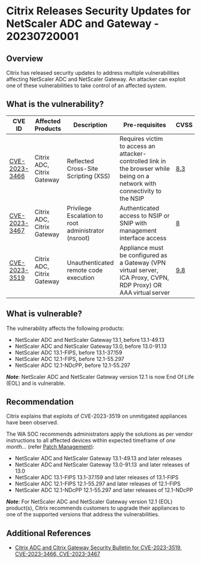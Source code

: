 # Citrix Releases Security Updates for NetScaler ADC and Gateway - 20230720001

## Overview

Citrix has released security updates to address multiple vulnerabilities affecting NetScaler ADC and NetScaler Gateway. An attacker can exploit one of these vulnerabilities to take control of an affected system.

## What is the vulnerability?

| CVE ID                                                          | Affected Products          | Description                                         | Pre-requisites                                                                                                              | CVSS                                                                                          |
| --------------------------------------------------------------- | -------------------------- | --------------------------------------------------- | --------------------------------------------------------------------------------------------------------------------------- | --------------------------------------------------------------------------------------------- |
| [CVE-2023-3466](https://nvd.nist.gov/vuln/detail/CVE-2023-3466) | Citrix ADC, Citrix Gateway | Reflected Cross-Site Scripting (XSS)                | Requires victim to access an attacker-controlled link in the browser while being on a network with connectivity to the NSIP | [8.3](https://www.first.org/cvss/calculator/3.1#CVSS:3.1/AV:N/AC:H/PR:N/UI:R/S:C/C:H/I:H/A:H) |
| [CVE-2023-3467](https://nvd.nist.gov/vuln/detail/CVE-2023-3467) | Citrix ADC, Citrix Gateway | Privilege Escalation to root administrator (nsroot) | Authenticated access to NSIP or SNIP with management interface access                                                       | [8](https://www.first.org/cvss/calculator/3.1#CVSS:3.1/AV:A/AC:L/PR:L/UI:N/S:U/C:H/I:H/A:H)   |
| [CVE-2023-3519](https://nvd.nist.gov/vuln/detail/CVE-2023-3519) | Citrix ADC, Citrix Gateway | Unauthenticated remote code execution               | Appliance must be configured as a Gateway (VPN virtual server, ICA Proxy, CVPN, RDP Proxy) OR AAA virtual server            | [9.8](https://www.first.org/cvss/calculator/3.1#CVSS:3.1/AV:N/AC:L/PR:N/UI:N/S:U/C:H/I:H/A:H) |

## What is vulnerable?

The vulnerability affects the following products:

- NetScaler ADC and NetScaler Gateway 13.1, before 13.1-49.13
- NetScaler ADC and NetScaler Gateway 13.0, before 13.0-91.13
- NetScaler ADC 13.1-FIPS, before 13.1-37.159
- NetScaler ADC 12.1-FIPS, before 12.1-55.297
- NetScaler ADC 12.1-NDcPP, before 12.1-55.297

***Note***: NetScaler ADC and NetScaler Gateway version 12.1 is now End Of Life (EOL) and is vulnerable.

## Recommendation

Citrix explains that exploits of CVE-2023-3519 on unmitigated appliances have been observed.

The WA SOC recommends administrators apply the solutions as per vendor instructions to all affected devices within expected timeframe of *one month...* (refer [Patch Management](../guidelines/patch-management.md)):

- NetScaler ADC and NetScaler Gateway 13.1-49.13  and later releases
- NetScaler ADC and NetScaler Gateway 13.0-91.13  and later releases of 13.0
- NetScaler ADC 13.1-FIPS 13.1-37.159 and later releases of 13.1-FIPS
- NetScaler ADC 12.1-FIPS 12.1-55.297 and later releases of 12.1-FIPS
- NetScaler ADC 12.1-NDcPP 12.1-55.297 and later releases of 12.1-NDcPP

***Note***: For NetScaler ADC and NetScaler Gateway version 12.1 (EOL) product(s), Citrix recommends customers to upgrade their appliances to one of the supported versions that address the vulnerabilities.

## Additional References

- [Citrix ADC and Citrix Gateway Security Bulletin for CVE-2023-3519, CVE-2023-3466, CVE-2023-3467](https://support.citrix.com/article/CTX561482/citrix-adc-and-citrix-gateway-security-bulletin-for-cve20233519-cve20233466-cve20233467)
